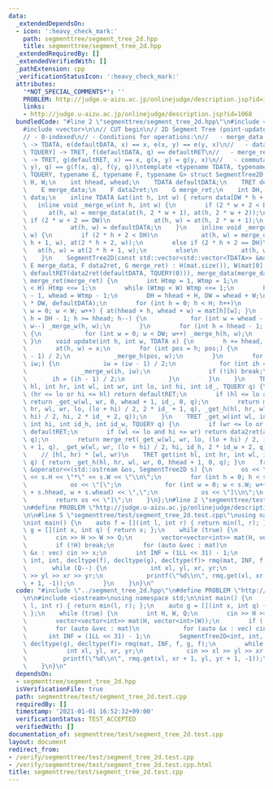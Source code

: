 ```yaml
---
data:
  _extendedDependsOn:
  - icon: ':heavy_check_mark:'
    path: segmenttree/segment_tree_2d.hpp
    title: segmenttree/segment_tree_2d.hpp
  _extendedRequiredBy: []
  _extendedVerifiedWith: []
  _pathExtension: cpp
  _verificationStatusIcon: ':heavy_check_mark:'
  attributes:
    '*NOT_SPECIAL_COMMENTS*': ''
    PROBLEM: http://judge.u-aizu.ac.jp/onlinejudge/description.jsp?id=1068
    links:
    - http://judge.u-aizu.ac.jp/onlinejudge/description.jsp?id=1068
  bundledCode: "#line 2 \"segmenttree/segment_tree_2d.hpp\"\n#include <iostream>\n\
    #include <vector>\n\n// CUT begin\n// 2D Segment Tree (point-update, range-get)\n\
    // - 0-indexed\n// - Conditions for operations:\n//   - merge_data: [TDATA, TDATA]\
    \ -> TDATA, e(defaultDATA, x) == x, e(x, y) == e(y, x)\n//   - data2ret: [TDATA,\
    \ TQUERY] -> TRET, f(defaultDATA, q) == defaultRET\n//   - merge_ret: [TRET, TRET]\
    \ -> TRET, g(defaultRET, x) == x, g(x, y) = g(y, x)\n//   - commutability f(e(x,\
    \ y), q) == g(f(x, q), f(y, q))\ntemplate <typename TDATA, typename TRET, typename\
    \ TQUERY, typename E, typename F, typename G> struct SegmentTree2D {\n    int\
    \ H, W;\n    int hhead, whead;\n    TDATA defaultDATA;\n    TRET defaultRET;\n\
    \    E merge_data;\n    F data2ret;\n    G merge_ret;\n    int DH, DW;\n    std::vector<TDATA>\
    \ data;\n    inline TDATA &at(int h, int w) { return data[DW * h + w]; }\n\n \
    \   inline void _merge_w(int h, int w) {\n        if (2 * w + 2 < DW)\n      \
    \      at(h, w) = merge_data(at(h, 2 * w + 1), at(h, 2 * w + 2));\n        else\
    \ if (2 * w + 2 == DW)\n            at(h, w) = at(h, 2 * w + 1);\n        else\n\
    \            at(h, w) = defaultDATA;\n    }\n    inline void _merge_h(int h, int\
    \ w) {\n        if (2 * h + 2 < DH)\n            at(h, w) = merge_data(at(2 *\
    \ h + 1, w), at(2 * h + 2, w));\n        else if (2 * h + 2 == DH)\n         \
    \   at(h, w) = at(2 * h + 1, w);\n        else\n            at(h, w) = defaultDATA;\n\
    \    }\n    SegmentTree2D(const std::vector<std::vector<TDATA>> &mat, TDATA defaultDATA,\
    \ E merge_data, F data2ret, G merge_ret) : H(mat.size()), W(mat[0].size()), defaultDATA(defaultDATA),\
    \ defaultRET(data2ret(defaultDATA, TQUERY(0))), merge_data(merge_data), data2ret(data2ret),\
    \ merge_ret(merge_ret) {\n        int Htmp = 1, Wtmp = 1;\n        while (Htmp\
    \ < H) Htmp <<= 1;\n        while (Wtmp < W) Wtmp <<= 1;\n        hhead = Htmp\
    \ - 1, whead = Wtmp - 1;\n        DH = hhead + H, DW = whead + W;\n        data.assign(DH\
    \ * DW, defaultDATA);\n        for (int h = 0; h < H; h++)\n            for (int\
    \ w = 0; w < W; w++) { at(hhead + h, whead + w) = mat[h][w]; }\n        for (int\
    \ h = DH - 1; h >= hhead; h--) {\n            for (int w = whead - 1; w >= 0;\
    \ w--) _merge_w(h, w);\n        }\n        for (int h = hhead - 1; h >= 0; h--)\
    \ {\n            for (int w = 0; w < DW; w++) _merge_h(h, w);\n        }\n   \
    \ }\n    void update(int h, int w, TDATA x) {\n        h += hhead, w += whead;\n\
    \        at(h, w) = x;\n        for (int pos = h; pos;) {\n            pos = (pos\
    \ - 1) / 2;\n            _merge_h(pos, w);\n        }\n        for (int iw = w;\
    \ iw;) {\n            iw = (iw - 1) / 2;\n            for (int ih = h;;) {\n \
    \               _merge_w(ih, iw);\n                if (!ih) break;\n         \
    \       ih = (ih - 1) / 2;\n            }\n        }\n    }\n    TRET _get_h(int\
    \ hl, int hr, int wl, int wr, int lo, int hi, int id_, TQUERY q) {\n        if\
    \ (hr <= lo or hi <= hl) return defaultRET;\n        if (hl <= lo and hi <= hr)\
    \ return _get_w(wl, wr, 0, whead + 1, id_, 0, q);\n        return merge_ret(_get_h(hl,\
    \ hr, wl, wr, lo, (lo + hi) / 2, 2 * id_ + 1, q), _get_h(hl, hr, wl, wr, (lo +\
    \ hi) / 2, hi, 2 * id_ + 2, q));\n    }\n    TRET _get_w(int wl, int wr, int lo,\
    \ int hi, int id_h, int id_w, TQUERY q) {\n        if (wr <= lo or hi <= wl) return\
    \ defaultRET;\n        if (wl <= lo and hi <= wr) return data2ret(at(id_h, id_w),\
    \ q);\n        return merge_ret(_get_w(wl, wr, lo, (lo + hi) / 2, id_h, 2 * id_w\
    \ + 1, q), _get_w(wl, wr, (lo + hi) / 2, hi, id_h, 2 * id_w + 2, q));\n    }\n\
    \    // [hl, hr) * [wl, wr)\n    TRET get(int hl, int hr, int wl, int wr, TQUERY\
    \ q) { return _get_h(hl, hr, wl, wr, 0, hhead + 1, 0, q); }\n    friend std::ostream\
    \ &operator<<(std::ostream &os, SegmentTree2D s) {\n        os << \"[SegmentTree\"\
    \ << s.H << \"*\" << s.W << \"\\n\";\n        for (int h = 0; h < s.H; h++) {\n\
    \            os << \"[\";\n            for (int w = 0; w < s.W; w++) os << s.at(h\
    \ + s.hhead, w + s.whead) << \",\";\n            os << \"]\\n\";\n        }\n\
    \        return os << \"]\";\n    }\n};\n#line 2 \"segmenttree/test/segment_tree_2d.test.cpp\"\
    \n#define PROBLEM \"http://judge.u-aizu.ac.jp/onlinejudge/description.jsp?id=1068\"\
    \n\n#line 5 \"segmenttree/test/segment_tree_2d.test.cpp\"\nusing namespace std;\n\
    \nint main() {\n    auto f = [](int l, int r) { return min(l, r); };\n    auto\
    \ g = [](int x, int q) { return x; };\n    while (true) {\n        int H, W, Q;\n\
    \        cin >> H >> W >> Q;\n        vector<vector<int>> mat(H, vector<int>(W));\n\
    \        if (!H) break;\n        for (auto &vec : mat)\n            for (auto\
    \ &x : vec) cin >> x;\n        int INF = (1LL << 31) - 1;\n        SegmentTree2D<int,\
    \ int, int, decltype(f), decltype(g), decltype(f)> rmq(mat, INF, f, g, f);\n \
    \       while (Q--) {\n            int xl, yl, xr, yr;\n            cin >> xl\
    \ >> yl >> xr >> yr;\n            printf(\"%d\\n\", rmq.get(xl, xr + 1, yl, yr\
    \ + 1, -1));\n        }\n    }\n}\n"
  code: "#include \"../segment_tree_2d.hpp\"\n#define PROBLEM \"http://judge.u-aizu.ac.jp/onlinejudge/description.jsp?id=1068\"\
    \n\n#include <iostream>\nusing namespace std;\n\nint main() {\n    auto f = [](int\
    \ l, int r) { return min(l, r); };\n    auto g = [](int x, int q) { return x;\
    \ };\n    while (true) {\n        int H, W, Q;\n        cin >> H >> W >> Q;\n\
    \        vector<vector<int>> mat(H, vector<int>(W));\n        if (!H) break;\n\
    \        for (auto &vec : mat)\n            for (auto &x : vec) cin >> x;\n  \
    \      int INF = (1LL << 31) - 1;\n        SegmentTree2D<int, int, int, decltype(f),\
    \ decltype(g), decltype(f)> rmq(mat, INF, f, g, f);\n        while (Q--) {\n \
    \           int xl, yl, xr, yr;\n            cin >> xl >> yl >> xr >> yr;\n  \
    \          printf(\"%d\\n\", rmq.get(xl, xr + 1, yl, yr + 1, -1));\n        }\n\
    \    }\n}\n"
  dependsOn:
  - segmenttree/segment_tree_2d.hpp
  isVerificationFile: true
  path: segmenttree/test/segment_tree_2d.test.cpp
  requiredBy: []
  timestamp: '2021-01-01 16:52:32+09:00'
  verificationStatus: TEST_ACCEPTED
  verifiedWith: []
documentation_of: segmenttree/test/segment_tree_2d.test.cpp
layout: document
redirect_from:
- /verify/segmenttree/test/segment_tree_2d.test.cpp
- /verify/segmenttree/test/segment_tree_2d.test.cpp.html
title: segmenttree/test/segment_tree_2d.test.cpp
---
```

